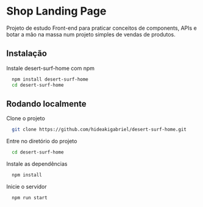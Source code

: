 
# Shop Landing Page

Projeto de estudo Front-end para praticar conceitos de components, APIs e botar a mão na massa num projeto simples de vendas de produtos.


## Instalação

Instale desert-surf-home com npm

```bash
  npm install desert-surf-home
  cd desert-surf-home
```
    
## Rodando localmente

Clone o projeto

```bash
  git clone https://github.com/hideakigabriel/desert-surf-home.git
```

Entre no diretório do projeto

```bash
  cd desert-surf-home
```

Instale as dependências

```bash
  npm install
```

Inicie o servidor

```bash
  npm run start
```

